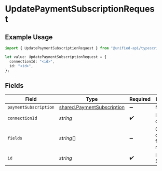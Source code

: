 # UpdatePaymentSubscriptionRequest

## Example Usage

```typescript
import { UpdatePaymentSubscriptionRequest } from "@unified-api/typescript-sdk/sdk/models/operations";

let value: UpdatePaymentSubscriptionRequest = {
  connectionId: "<id>",
  id: "<id>",
};
```

## Fields

| Field                                                                           | Type                                                                            | Required                                                                        | Description                                                                     |
| ------------------------------------------------------------------------------- | ------------------------------------------------------------------------------- | ------------------------------------------------------------------------------- | ------------------------------------------------------------------------------- |
| `paymentSubscription`                                                           | [shared.PaymentSubscription](../../../sdk/models/shared/paymentsubscription.md) | :heavy_minus_sign:                                                              | N/A                                                                             |
| `connectionId`                                                                  | *string*                                                                        | :heavy_check_mark:                                                              | ID of the connection                                                            |
| `fields`                                                                        | *string*[]                                                                      | :heavy_minus_sign:                                                              | Comma-delimited fields to return                                                |
| `id`                                                                            | *string*                                                                        | :heavy_check_mark:                                                              | ID of the Subscription                                                          |